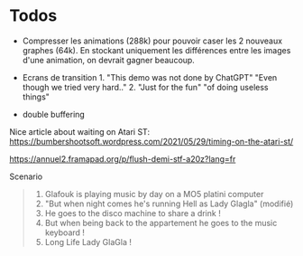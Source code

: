 # Todos

- Compresser les animations (288k) pour pouvoir caser les 2 nouveaux
  graphes (64k). En stockant uniquement les différences entre les
  images d'une animation, on devrait gagner beaucoup.

- Ecrans de transition
  1.
  "This demo was not done by ChatGPT"
  "Even though we tried very hard.."
  2.
  "Just for the fun"
  "of doing useless things"
- double buffering

Nice article about waiting on Atari ST:
https://bumbershootsoft.wordpress.com/2021/05/29/timing-on-the-atari-st/

https://annuel2.framapad.org/p/flush-demi-stf-a20z?lang=fr

Scenario
> 1) Glafouk is playing music by day on a MO5 platini computer
> 2) "But when night comes he's running Hell as Lady Glagla"  (modifié)
> 3) He goes to the disco machine to share a drink !
> 4) But when being back to the appartement he goes to the music keyboard !
> 5) Long Life Lady GlaGla !
